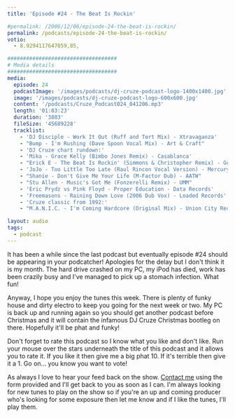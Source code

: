 ```yaml
---
title: 'Episode #24 - The Beat Is Rockin'

#permalink: /2006/12/06/episode-24-the-beat-is-rockin/
permalink: /podcasts/episode-24-the-beat-is-rockin/
votio:
  - 8.9294117647059,85,

###################################
# Media details
###################################
media:
  episode: 24
  podcastImage: '/images/podcasts/dj-cruze-podcast-logo-1400x1400.jpg'
  image: '/images/podcasts/dj-cruze-podcast-logo-600x600.jpg'
  content: '/podcasts/Cruze_Podcast024_041206.mp3'
  length: '01:03:23'
  duration: '3803'
  fileSize: '45689228'
  tracklist:
    - 'DJ Disciple - Work It Out (Ruff and Tort Mix) - Xtravaganza'
    - "Bump - I'm Rushing (Dave Spoon Vocal Mix) - Art & Craft"
    - 'DJ Cruze chart rundown:'
    - 'Mika - Grace Kelly (Bimbo Jones Remix) - Casablanca'
    - "Erick E - The Beat Is Rockin' (Simmons & Christopher Remix) - Gusto Records"
    - 'JoJo - Too Little Too Late (Raul Rincon Vocal Version) - Mercury Records'
    - "Shanie - Don't Give Me Your Life (M-Factor Dub) - AATW"
    - "Stu Allen - Music's Got Me (Fonzerelli Remix) - UMM"
    - 'Eric Prydz vs Pink Floyd - Proper Education - Data Records'
    - 'Freemasons - Raining Down Love (2006 Dub Vox) - Loaded Records'
    - 'Cruze classic from 1992:'
    - "M.A.N.I.C. - I'm Coming Hardcore (Original Mix) - Union City Recording"

layout: audio
tags:
  - podcast
---
```


It has been a while since the last podcast but eventually episode #24 should be appearing in your podcatcher! Apologies for the delay but I don't think it is my month. The hard drive crashed on my PC, my iPod has died, work has been crazily busy and I've managed to pick up a stomach infection. What fun!

Anyway, I hope you enjoy the tunes this week. There is plenty of funky house and dirty electro to keep you going for the next week or two. My PC is back up and running again so you should get another podcast before Christmas and it will contain the infamous DJ Cruze Christmas bootleg on there. Hopefully it'll be phat and funky!

Don't forget to rate this podcast so I know what you like and don't like. Run your mouse over the stars underneath the title of this podcast and it allows you to rate it. If you like it then give me a big phat 10. If it's terrible then give it a 1. Go on... you know you want to vote!

As always I love to hear your feed back on the show. [Contact me][1] using the form provided and I'll get back to you as soon as I can. I'm always looking for new tunes to play on the show so if you're an up and coming producer who's looking for some exposure then let me know and if I like the tunes, I'll play them.

[1]: /contact
